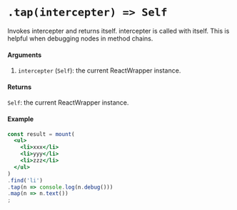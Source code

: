 # `.tap(intercepter) => Self`

Invokes intercepter and returns itself. intercepter is called with itself.
This is helpful when debugging nodes in method chains.

#### Arguments

1. `intercepter` (`Self`): the current ReactWrapper instance.



#### Returns

`Self`: the current ReactWrapper instance.



#### Example


```jsx
const result = mount(
  <ul>
    <li>xxx</li>
    <li>yyy</li>
    <li>zzz</li>
  </ul>
)
.find('li')
.tap(n => console.log(n.debug()))
.map(n => n.text())
;
```

